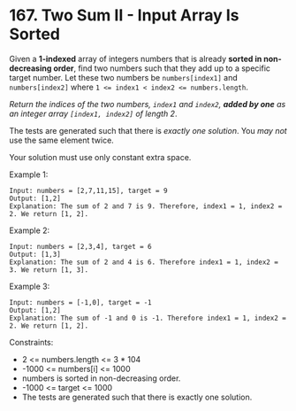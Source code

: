 # 167. Two Sum II - Input Array Is Sorted

Given a **1-indexed** array of integers numbers that is already **sorted in non-decreasing order**, find two numbers such that they add up to a specific target number. Let these two numbers be `numbers[index1]` and `numbers[index2]` where `1 <= index1 < index2 <= numbers.length`.

_Return the indices of the two numbers, `index1` and `index2`, **added by one** as an integer array `[index1, index2]` of length 2_.

The tests are generated such that there is _exactly one solution_. You _may not_ use the same element twice.

Your solution must use only constant extra space.

Example 1:

```
Input: numbers = [2,7,11,15], target = 9
Output: [1,2]
Explanation: The sum of 2 and 7 is 9. Therefore, index1 = 1, index2 = 2. We return [1, 2].
```

Example 2:

```
Input: numbers = [2,3,4], target = 6
Output: [1,3]
Explanation: The sum of 2 and 4 is 6. Therefore index1 = 1, index2 = 3. We return [1, 3].
```

Example 3:

```
Input: numbers = [-1,0], target = -1
Output: [1,2]
Explanation: The sum of -1 and 0 is -1. Therefore index1 = 1, index2 = 2. We return [1, 2].
```

Constraints:

- 2 <= numbers.length <= 3 \* 104
- -1000 <= numbers[i] <= 1000
- numbers is sorted in non-decreasing order.
- -1000 <= target <= 1000
- The tests are generated such that there is exactly one solution.
